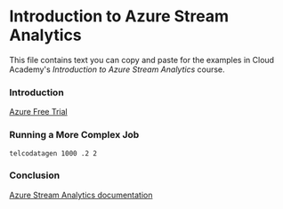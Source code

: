 # Introduction to Azure Stream Analytics
This file contains text you can copy and paste for the examples in Cloud Academy's _Introduction to Azure Stream Analytics_ course.  

### Introduction
[Azure Free Trial](https://azure.microsoft.com/free)  

### Running a More Complex Job
```
telcodatagen 1000 .2 2
```

### Conclusion
[Azure Stream Analytics documentation](https://docs.microsoft.com/azure/stream-analytics)  
